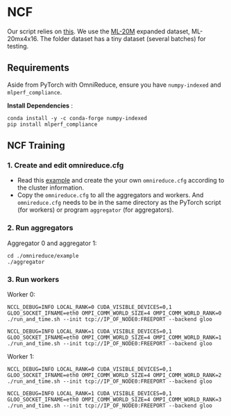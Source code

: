 # NCF
Our script relies on [this](https://github.com/mlcommons/training/tree/master/recommendation/pytorch). We use the [ML-20M](https://grouplens.org/datasets/movielens/20m/) expanded dataset, ML-20mx4x16. The folder dataset has a tiny dataset (several batches) for testing.

## Requirements
Aside from PyTorch with OmniReduce, ensure you have `numpy-indexed` and `mlperf_compliance`.

**Install Dependencies** :

    conda install -y -c conda-forge numpy-indexed
    pip install mlperf_compliance

## NCF Training
### 1. Create and edit omnireduce.cfg
- Read this [example](https://github.com/Phlix1/omnireduce/tree/master/example) and create the your own `omnireduce.cfg` according to the cluster information.
- Copy the `omnireduce.cfg` to all the aggregators and workers. And `omnireduce.cfg` needs to be in the same directory as the PyTorch script (for workers) or program `aggregator` (for aggregators).
### 2. Run aggregators
Aggregator 0 and aggregator 1:

    cd ./omnireduce/example
    ./aggregator

### 3. Run workers
Worker 0:

    NCCL_DEBUG=INFO LOCAL_RANK=0 CUDA_VISIBLE_DEVICES=0,1 GLOO_SOCKET_IFNAME=eth0 OMPI_COMM_WORLD_SIZE=4 OMPI_COMM_WORLD_RANK=0 ./run_and_time.sh --init tcp://IP_OF_NODE0:FREEPORT --backend gloo

    NCCL_DEBUG=INFO LOCAL_RANK=1 CUDA_VISIBLE_DEVICES=0,1 GLOO_SOCKET_IFNAME=eth0 OMPI_COMM_WORLD_SIZE=4 OMPI_COMM_WORLD_RANK=1 ./run_and_time.sh --init tcp://IP_OF_NODE0:FREEPORT --backend gloo

Worker 1:

    NCCL_DEBUG=INFO LOCAL_RANK=0 CUDA_VISIBLE_DEVICES=0,1 GLOO_SOCKET_IFNAME=eth0 OMPI_COMM_WORLD_SIZE=4 OMPI_COMM_WORLD_RANK=2 ./run_and_time.sh --init tcp://IP_OF_NODE0:FREEPORT --backend gloo

    NCCL_DEBUG=INFO LOCAL_RANK=1 CUDA_VISIBLE_DEVICES=0,1 GLOO_SOCKET_IFNAME=eth0 OMPI_COMM_WORLD_SIZE=4 OMPI_COMM_WORLD_RANK=3 ./run_and_time.sh --init tcp://IP_OF_NODE0:FREEPORT --backend gloo
